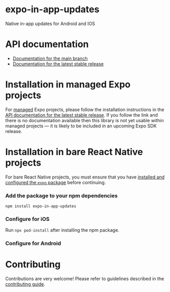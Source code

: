 # expo-in-app-updates

Native in-app updates for Android and IOS

# API documentation

- [Documentation for the main branch](https://github.com/expo/expo/blob/main/docs/pages/versions/unversioned/sdk/in-app-updates.md)
- [Documentation for the latest stable release](https://docs.expo.dev/versions/latest/sdk/in-app-updates/)

# Installation in managed Expo projects

For [managed](https://docs.expo.dev/archive/managed-vs-bare/) Expo projects, please follow the installation instructions in the [API documentation for the latest stable release](#api-documentation). If you follow the link and there is no documentation available then this library is not yet usable within managed projects &mdash; it is likely to be included in an upcoming Expo SDK release.

# Installation in bare React Native projects

For bare React Native projects, you must ensure that you have [installed and configured the `expo` package](https://docs.expo.dev/bare/installing-expo-modules/) before continuing.

### Add the package to your npm dependencies

```
npm install expo-in-app-updates
```

### Configure for iOS

Run `npx pod-install` after installing the npm package.


### Configure for Android



# Contributing

Contributions are very welcome! Please refer to guidelines described in the [contributing guide]( https://github.com/expo/expo#contributing).
